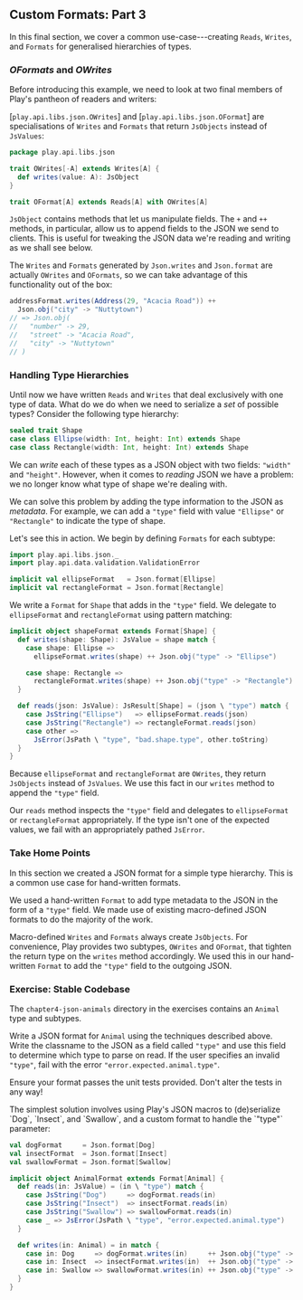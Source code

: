 ## Custom Formats: Part 3

In this final section, we cover a common use-case---creating `Reads`, `Writes`, and `Formats` for generalised hierarchies of types.

### *OFormats* and *OWrites*

Before introducing this example, we need to look at two final members of Play's pantheon of readers and writers:

[`play.api.libs.json.OWrites`] and [`play.api.libs.json.OFormat`] are specialisations of `Writes` and `Formats` that return `JsObjects` instead of `JsValues`:

~~~ scala
package play.api.libs.json

trait OWrites[-A] extends Writes[A] {
  def writes(value: A): JsObject
}

trait OFormat[A] extends Reads[A] with OWrites[A]
~~~

`JsObject` contains methods that let us manipulate fields. The `+` and `++` methods, in particular, allow us to append fields to the JSON we send to clients. This is useful for tweaking the JSON data we're reading and writing as we shall see below.

The `Writes` and `Formats` generated by `Json.writes` and `Json.format` are actually `OWrites` and `OFormats`, so we can take advantage of this functionality out of the box:

~~~ scala
addressFormat.writes(Address(29, "Acacia Road")) ++
  Json.obj("city" -> "Nuttytown")
// => Json.obj(
//   "number" -> 29,
//   "street" -> "Acacia Road",
//   "city" -> "Nuttytown"
// )
~~~

### Handling Type Hierarchies

Until now we have written `Reads` and `Writes` that deal exclusively with one type of data. What do we do when we need to serialize a *set* of possible types? Consider the following type hierarchy:

~~~ scala
sealed trait Shape
case class Ellipse(width: Int, height: Int) extends Shape
case class Rectangle(width: Int, height: Int) extends Shape
~~~

We can *write* each of these types as a JSON object with two fields: `"width"` and `"height"`. However, when it comes to *reading* JSON we have a problem: we no longer know what type of shape we're dealing with.

We can solve this problem by adding the type information to the JSON as *metadata*. For example, we can add a `"type"` field with value `"Ellipse"` or `"Rectangle"` to indicate the type of shape.

Let's see this in action. We begin by defining `Formats` for each subtype:

~~~ scala
import play.api.libs.json._
import play.api.data.validation.ValidationError

implicit val ellipseFormat   = Json.format[Ellipse]
implicit val rectangleFormat = Json.format[Rectangle]
~~~

We write a `Format` for `Shape` that adds in the `"type"` field. We delegate to `ellipseFormat` and `rectangleFormat` using pattern matching:

~~~ scala
implicit object shapeFormat extends Format[Shape] {
  def writes(shape: Shape): JsValue = shape match {
    case shape: Ellipse =>
      ellipseFormat.writes(shape) ++ Json.obj("type" -> "Ellipse")

    case shape: Rectangle =>
      rectangleFormat.writes(shape) ++ Json.obj("type" -> "Rectangle")
  }

  def reads(json: JsValue): JsResult[Shape] = (json \ "type") match {
    case JsString("Ellipse")   => ellipseFormat.reads(json)
    case JsString("Rectangle") => rectangleFormat.reads(json)
    case other =>
      JsError(JsPath \ "type", "bad.shape.type", other.toString)
  }
}
~~~

Because `ellipseFormat` and `rectangleFormat` are `OWrites`, they return `JsObjects` instead of `JsValues`. We use this fact in our `writes` method to append the `"type"` field.

Our `reads` method inspects the `"type"` field and delegates to `ellipseFormat` or `rectangleFormat` appropriately. If the type isn't one of the expected values, we fail with an appropriately pathed `JsError`.

### Take Home Points

In this section we created a JSON format for a simple type hierarchy. This is a common use case for hand-written formats.

We used a hand-written `Format` to add type metadata to the JSON in the form of a `"type"` field. We made use of existing macro-defined JSON formats to do the majority of the work.

Macro-defined `Writes` and `Formats` always create `JsObjects`. For convenience, Play provides two subtypes, `OWrites` and `OFormat`, that tighten the return type on the `writes` method accordingly. We used this in our hand-written `Format` to add the `"type"` field to the outgoing JSON.

### Exercise: Stable Codebase

The `chapter4-json-animals` directory in the exercises
contains an `Animal` type and subtypes.

Write a JSON format for `Animal` using the techniques described above.
Write the classname to the JSON as a field called `"type"`
and use this field to determine which type to parse on read.
If the user specifies an invalid `"type"`,
fail with the error `"error.expected.animal.type"`.

Ensure your format passes the unit tests provided.
Don't alter the tests in any way!

<div class="solution">
The simplest solution involves using Play's JSON macros
to (de)serialize `Dog`, `Insect`, and `Swallow`,
and a custom format to handle the `"type"` parameter:

~~~ scala
val dogFormat     = Json.format[Dog]
val insectFormat  = Json.format[Insect]
val swallowFormat = Json.format[Swallow]

implicit object AnimalFormat extends Format[Animal] {
  def reads(in: JsValue) = (in \ "type") match {
    case JsString("Dog")     => dogFormat.reads(in)
    case JsString("Insect")  => insectFormat.reads(in)
    case JsString("Swallow") => swallowFormat.reads(in)
    case _ => JsError(JsPath \ "type", "error.expected.animal.type")
  }

  def writes(in: Animal) = in match {
    case in: Dog     => dogFormat.writes(in)     ++ Json.obj("type" -> "Dog")
    case in: Insect  => insectFormat.writes(in)  ++ Json.obj("type" -> "Insect")
    case in: Swallow => swallowFormat.writes(in) ++ Json.obj("type" -> "Swallow")
  }
}
~~~
</div>
